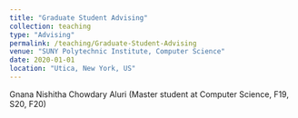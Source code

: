 ```yaml
---
title: "Graduate Student Advising"
collection: teaching
type: "Advising"
permalink: /teaching/Graduate-Student-Advising
venue: "SUNY Polytechnic Institute, Computer Science"
date: 2020-01-01
location: "Utica, New York, US"
---
```


Gnana Nishitha Chowdary Aluri (Master student at Computer Science, F19, S20, F20)

